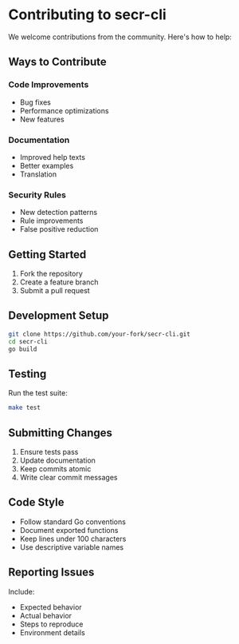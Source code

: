 
# Contributing to secr-cli

We welcome contributions from the community. Here's how to help:

## Ways to Contribute

### **Code Improvements**
- Bug fixes
- Performance optimizations
- New features

### **Documentation**
- Improved help texts
- Better examples
- Translation

### **Security Rules**
- New detection patterns
- Rule improvements
- False positive reduction

## Getting Started

1. Fork the repository
2. Create a feature branch
3. Submit a pull request

## Development Setup

```bash
git clone https://github.com/your-fork/secr-cli.git
cd secr-cli
go build
```

## Testing

Run the test suite:
```bash
make test
```

## Submitting Changes

1. Ensure tests pass
2. Update documentation
3. Keep commits atomic
4. Write clear commit messages

## Code Style

- Follow standard Go conventions
- Document exported functions
- Keep lines under 100 characters
- Use descriptive variable names

## Reporting Issues

Include:
- Expected behavior
- Actual behavior
- Steps to reproduce
- Environment details